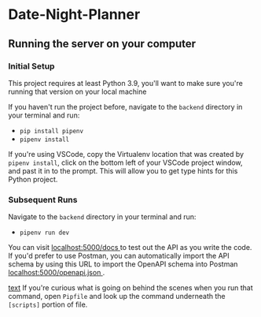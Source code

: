 # Date-Night-Planner

## Running the server on your computer

### Initial Setup

This project requires at least Python 3.9, you'll want to make sure you're running that version on your local machine

If you haven't run the project before, navigate to the `backend` directory in your terminal and run:

* `pip install pipenv`
* `pipenv install`

If you're using VSCode, copy the Virtualenv location that was created by `pipenv install`,  click on the bottom left of your VSCode project window, and past it in to the prompt. This will allow you to get type hints for this Python project.
### Subsequent Runs

Navigate to the `backend` directory in your terminal and run:

* `pipenv run dev`

You can visit [ localhost:5000/docs ]( http://localhost:5000/docs ) to test out the API as you write the code. If you'd prefer to use Postman, you can automatically import the API schema by using this URL to import the OpenAPI schema into Postman [ localhost:5000/openapi.json ]( http://localhost:5000/openapi.json ).

[text](https://link)
If you're curious what is going on behind the scenes when you run that command, open `Pipfile` and look up the command underneath the `[scripts]`  portion of file.